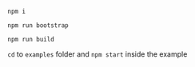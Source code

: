 `npm i`

`npm run bootstrap`

`npm run build`

`cd` to `examples` folder and `npm start` inside the example
